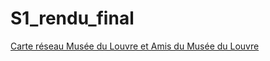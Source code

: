 # S1_rendu_final

[Carte réseau Musée du Louvre et Amis du Musée du Louvre](https://m-verdier.githup.io/S1_rendu_final/carte_reseau.html)
